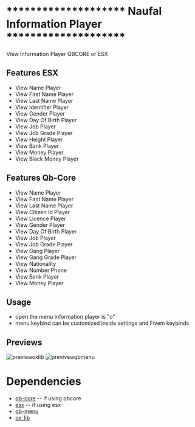# ******************** Naufal Information Player ********************
View Information Player QBCORE or ESX

## Features ESX

- View Name Player
- View First Name Player
- View Last Name Player
- View Identifier Player
- View Gender Player
- View Day Of Birth Player
- View Job Player
- View Job Grade Player
- View Height Player
- View Bank Player
- View Money Player
- View Black Money Player

## Features Qb-Core
- View Name Player
- View First Name Player
- View Last Name Player
- View Citizen Id Player
- View Licence Player
- View Gender Player
- View Day Of Birth Player
- View Job Player
- View Job Grade Player
- View Gang Player
- View Gang Grade Player
- View Nationality
- View Number Phone
- View Bank Player
- View Money Player

## Usage

- open the menu information player is "o"
- menu keybind can be customized inside settings and Fivem keybinds

## Previews

![previewoxlib](https://r2.fivemanage.com/uFNJLiYAZ1qlmKfdXE2Dz/previewoxlib.png)
![previvewqbmenu](https://r2.fivemanage.com/uFNJLiYAZ1qlmKfdXE2Dz/previewqbmenu.png)

# Dependencies

- [qb-core](https://github.com/qbcore-framework/qb-core) -- if using qbcore
- [esx](https://github.com/esx-framework/esx_core) -- if using esx
- [qb-menu](https://github.com/qbcore-framework/qb-menu)
- [ox_lib](https://github.com/overextended/ox_lib)
